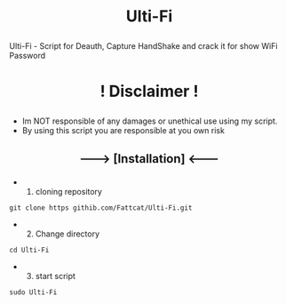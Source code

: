 # <p align="center"><b>Ulti-Fi</b></p>

Ulti-Fi - Script for Deauth, Capture HandShake and crack it for show WiFi Password

# <p align="center"><b>! Disclaimer !</b></p>
- Im NOT responsible of any damages or unethical use using my script.
-    By using this script you are responsible at you own risk

## <p align="center"><b>---> [Installation] <---</b></p>
- 1. cloning repository
```
git clone https githib.com/Fattcat/Ulti-Fi.git
```
- 2. Change directory
```
cd Ulti-Fi
```
- 3. start script
```
sudo Ulti-Fi
```